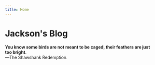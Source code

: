 ```yaml
---
title: Home
---
```


# Jackson's Blog

**You know some birds are not meant to be caged, their feathers are just too bright.**<br>
                                                            —The Shawshank Redemption.

